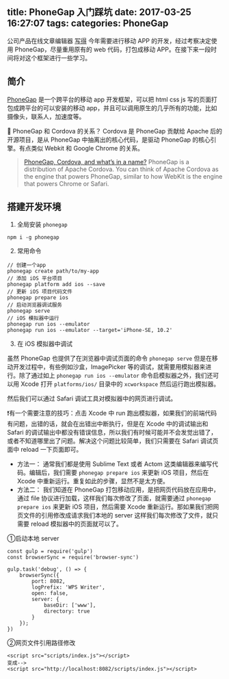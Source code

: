 title: PhoneGap 入门踩坑
date: 2017-03-25 16:27:07
tags:
categories: PhoneGap
---


公司产品在线文章编辑器 [写得](https://d.wps.cn/home.html) 今年需要进行移动 APP 的开发，经过考察决定使用 PhoneGap，尽量重用原有的 web 代码，打包成移动 APP。在接下来一段时间将对这个框架进行一些学习。

<!-- more -->

## 简介
[PhoneGap](http://phonegap.com/) 是一个跨平台的移动 app 开发框架，可以把 html css js 写的页面打包成跨平台的可以安装的移动 app，并且可以调用原生的几乎所有的功能，比如摄像头，联系人，加速度等。

📌 PhoneGap 和 Cordova 的关系？
Cordova 是 PhoneGap 贡献给 Apache 后的开源项目，是从 PhoneGap 中抽离出的核心代码，是驱动 PhoneGap 的核心引擎。有点类似 Webkit 和 Google Chrome 的关系。
> [PhoneGap, Cordova, and what’s in a name?](http://phonegap.com/blog/2012/03/19/phonegap-cordova-and-whate28099s-in-a-name/)
PhoneGap is a distribution of Apache Cordova. You can think of Apache Cordova as the engine that powers PhoneGap, similar to how WebKit is the engine that powers Chrome or Safari.

## 搭建开发环境
1. 全局安装 `phonegap`
```
npm i -g phonegap
```
2. 常用命令
```
// 创建一个app
phonegap create path/to/my-app
// 添加 iOS 平台项目
phonegap platform add ios --save
// 更新 iOS 项目代码文件
phonegap prepare ios
// 启动浏览器调试服务
phonegap serve
// iOS 模拟器中运行
phonegap run ios --emulator
phonegap run ios --emulator --target='iPhone-SE, 10.2'
```
3. 在 iOS 模拟器中调试

虽然 PhoneGap 也提供了在浏览器中调试页面的命令 `phonegap serve` 但是在移动开发过程中，有些例如沙盒，ImagePicker 等的调试，就需要用模拟器来进行。除了通过如上 `phonegap run ios --emulator` 命令启模拟器之外，我们还可以用 Xcode 打开 `platforms/ios/` 目录中的 `xcworkspace` 然后运行跑出模拟器。

然后我们可以通过 Safari 调试工具对模拟器中的网页进行调试。

❗️有一个需要注意的技巧：点击 Xcode 中 run 跑出模拟器，如果我们的前端代码有问题，出错的话，就会在出错出中断执行，但是在 Xcode 中的调试输出和 Safari 的调试输出中都没有错误信息，所以我们有时候可能并不会发觉出错了，或者不知道哪里出了问题。解决这个问题比较简单，我们只需要在 Safari 调试页面中 reload 一下页面即可。

- 方法一：
通常我们都是使用 Sublime Text 或者 Actom 这类编辑器来编写代码。编辑后，我们需要 `phonegap prepare ios` 来更新 iOS 项目，然后在 Xcode 中重新运行。重复如此的步骤，显然不是太方便。
- 方法二：
我们知道在 PhoneGap 打包移动应用，是把网页代码放在应用中，通过 file 协议进行加载，这样我们每次修改了页面，就需要通过 `phonegap prepare ios` 来更新 iOS 项目，然后需要 Xcode 重新运行。那如果我们把网页文件的引用修改成请求我们本地的 server 这样我们每次修改了文件，就只需要 reload 模拟器中的页面就可以了。

①启动本地 server
```
const gulp = require('gulp')
const browserSync = require('browser-sync')

gulp.task('debug', () => {
	browserSync({
        port: 8082,
        logPrefix: 'WPS Writer',
        open: false,
        server: {
            baseDir: ['www'],
            directory: true
        }
    });
})
```
②网页文件引用路径修改
```
<script src="scripts/index.js"></script>
变成-->
<script src="http://localhost:8082/scripts/index.js"></script>
```





